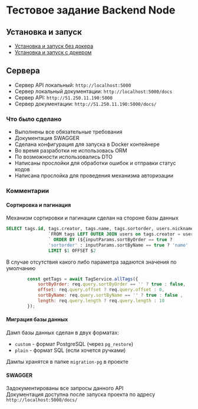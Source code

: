 # Тестовое задание Backend Node

## Установка и запуск

* [Установка и запуск без докера](https://github.com/ruhose73/test-backend/blob/main/docs/CLEAR.MD)
* [Установка и запуск с докером](https://github.com/ruhose73/test-backend/blob/main/docs/DOCKER.MD)

## Сервера

* Сервер API локальный: `http://localhost:5000`
* Сервер локальный документации: `http://localhost:5000/docs`
* Сервер API: `http://51.250.11.190:5000`
* Сервер документации: `http://51.250.11.190:5000/docs/`

### Что было сделано

* Выполнены все обязательные требования
* Документация SWAGGER
* Сделана конфигурация для запуска в Docker контейнере
* Во время разработки не использовась ORM
* По возможности использовались DTO
* Написаны прослойки для обработки ошибок и отправки статус кодов
* Написана прослойка для проведения механизма авторизации

### Комментарии

#### Сортировка и пагинация

Механизм сортировки и пагинации сделан на стороне базы данных

```sql
SELECT tags.id, tags.creator, tags.name, tags.sortorder, users.nickname, users.uid ` +
                `FROM tags LEFT OUTER JOIN users on tags.creator = users.uid` +
                ` ORDER BY (${inputParams.sortByOrder == true ? 
                'sortorder' : inputParams.sortByName == true ? 'name' : 'id'}) 
                LIMIT $1 OFFSET $2
```

В случае отсутствия какого либо параметра задаются значения по умолчанию

```js
        const getTags = await TagService.allTags({ 
            sortByOrder: req.query.sortByOrder == '' ? true : false, 
            offset: req.query.offset ? req.query.offset : 0,
            sortByName: req.query.sortByName == '' ? true : false , 
            length: req.query.length ? req.query.length : 10 
        });
```

#### Миграция базы данных

Дамп базы данных сделан в двух форматах:

* `custom` - формат PostgreSQL (через `pg_restore`)
* `plain` - формат SQL (если хочется ручками)

Дампы хранятся в папке `migration-pg` в проекте

#### SWAGGER

Задокументированы все запросы данного API  
Документация доступна после запуска проекта по адресу `http://localhost:5000/docs/`
